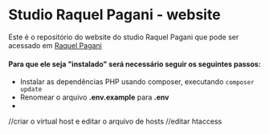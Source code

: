 # Studio Raquel Pagani - website

Este é o repositório do website do studio Raquel Pagani que pode ser acessado em [Raquel Pagani](http://www.raquelpagani.com.br)

#### Para que ele seja "instalado" será necessário seguir os seguintes passos:

- Instalar as dependências PHP usando composer, executando ```composer update```
- Renomear o arquivo **.env.example** para **.env**
-


//criar o virtual host e editar o arquivo de hosts
//editar htaccess

